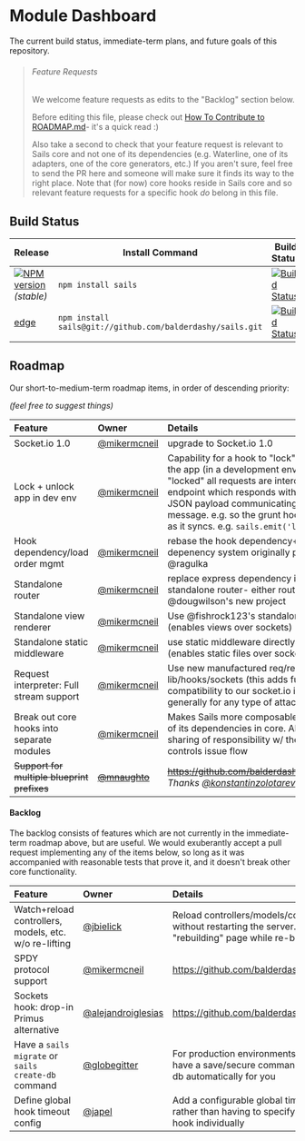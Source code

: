 # Module Dashboard

The current build status, immediate-term plans, and future goals of this repository.

> ###### Feature Requests
>
> We welcome feature requests as edits to the "Backlog" section below.
>
> Before editing this file, please check out [How To Contribute to ROADMAP.md](https://gist.github.com/mikermcneil/bdad2108f3d9a9a5c5ed)- it's a quick read :)
>
> Also take a second to check that your feature request is relevant to Sails core and not one of its dependencies (e.g. Waterline, one of its adapters, one of the core generators, etc.)  If you aren't sure, feel free to send the PR here and someone will make sure it finds its way to the right place.  Note that (for now) core hooks reside in Sails core and so relevant feature requests for a specific hook _do_ belong in this file.



## Build Status

| Release                                                                                                                 | Install Command                                                | Build Status
|------------------------------------------------------------------------------------------------------------------------ | -------------------------------------------------------------- | -----------------
| [![NPM version](https://badge.fury.io/js/sails.png)](https://github.com/balderdashy/sails/tree/stable) _(stable)_       | `npm install sails`                                          | [![Build Status](https://travis-ci.org/balderdashy/sails.png?branch=stable)](https://travis-ci.org/balderdashy/sails) |
| [edge](https://github.com/balderdashy/sails/tree/master)                                                                | `npm install sails@git://github.com/balderdashy/sails.git` | [![Build Status](https://travis-ci.org/balderdashy/sails.png?branch=master)](https://travis-ci.org/balderdashy/sails) |



## Roadmap

Our short-to-medium-term roadmap items, in order of descending priority:

_(feel free to suggest things)_


 Feature                                                  | Owner                                                                            | Details
 :------------------------------------------------------- | :------------------------------------------------------------------------------- | :------
 Socket.io 1.0                                            | [@mikermcneil](https://github.com/mikermcneil)                                   | upgrade to Socket.io 1.0
 Lock + unlock app in dev env                             | [@mikermcneil](https://github.com/mikermcneil)     | Capability for a hook to "lock" and/or "unlock" the app (in a development env only).  When "locked" all requests are intercepted by an endpoint which responds with either a page or JSON payload communicating a custom message.  e.g. so the grunt hook can let us know as it syncs.  e.g. `sails.emit('lock')`
 Hook dependency/load order mgmt                          | [@mikermcneil](https://github.com/mikermcneil)                                   | rebase the hook dependency+optional depenency system originally proposed by @ragulka
 Standalone router                                        | [@mikermcneil](https://github.com/mikermcneil)                                   | replace express dependency in `lib/router` with standalone router- either routification or @dougwilson's new project
 Standalone view renderer                                 | [@mikermcneil](https://github.com/mikermcneil)                                   | Use @fishrock123's standalone views module (enables views over sockets)
 Standalone static middleware                             | [@mikermcneil](https://github.com/mikermcneil)                                   | use static middleware directly in `lib/router` (enables static files over sockets)
 Request interpreter: Full stream support                 | [@mikermcneil](https://github.com/mikermcneil)                                   | Use new manufactured req/res streams in lib/hooks/sockets (this adds full streams2 compatibility to our socket.io integration, or more generally for any type of attached server)
 Break out core hooks into separate modules               | [@mikermcneil](https://github.com/mikermcneil)                                   | Makes Sails more composable, and removes most of its dependencies in core. Also allows for easier sharing of responsibility w/ the community, controls issue flow
  ~~Support for multiple blueprint prefixes~~         | ~~[@mnaughto](https://github.com/konstantinzolotarev)~~           | ~~https://github.com/balderdashy/sails/issues/2031~~ *Thanks [@konstantinzolotarev](konstantinzolotarev)!*



#### Backlog

The backlog consists of features which are not currently in the immediate-term roadmap above, but are useful.  We would exuberantly accept a pull request implementing any of the items below, so long as it was accompanied with reasonable tests that prove it, and it doesn't break other core functionality.

 Feature                                         | Owner                                              | Details
 :---------------------------------------------- | :------------------------------------------------- | :------
 Watch+reload controllers, models, etc. w/o re-lifting  | [@jbielick](https://github.com/jbielick)    | Reload controllers/models/config/services/etc. without restarting the server. Show a "rebuilding" page while re-bootstrapping.
 SPDY protocol support                           | [@mikermcneil](https://github.com/mikermcneil)     | https://github.com/balderdashy/sails/issues/80
 Sockets hook: drop-in Primus alternative        | [@alejandroiglesias](https://github.com/alejandroiglesias) | https://github.com/balderdashy/sails/issues/945
 Have a `sails migrate` or `sails create-db` command | [@globegitter](https://github.com/Globegitter) | For production environments it would be nice to have a save/secure command that creates the db automatically for you
 Define global hook timeout config | [@japel](https://github.com/japel) | Add a configurable global timeout for hooks, rather than having to specify timeouts for each hook individually | 
